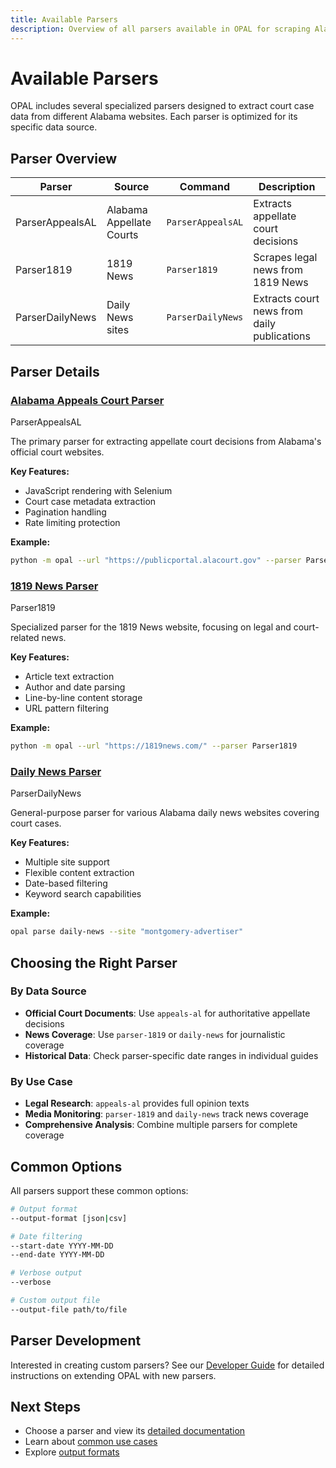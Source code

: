 ```yaml
---
title: Available Parsers
description: Overview of all parsers available in OPAL for scraping Alabama court data
---
```


# Available Parsers

OPAL includes several specialized parsers designed to extract court case data from different Alabama websites. Each parser is optimized for its specific data source.

## Parser Overview

| Parser | Source | Command | Description |
|--------|--------|---------|-------------|
| ParserAppealsAL | Alabama Appellate Courts | `ParserAppealsAL` | Extracts appellate court decisions |
| Parser1819 | 1819 News | `Parser1819` | Scrapes legal news from 1819 News |
| ParserDailyNews | Daily News sites | `ParserDailyNews` | Extracts court news from daily publications |

## Parser Details

### [Alabama Appeals Court Parser](./ParserAppealsAL.md)
<span class="parser-badge">ParserAppealsAL</span>

The primary parser for extracting appellate court decisions from Alabama's official court websites.

**Key Features:**
- JavaScript rendering with Selenium
- Court case metadata extraction
- Pagination handling
- Rate limiting protection

**Example:**
```bash
python -m opal --url "https://publicportal.alacourt.gov" --parser ParserAppealsAL
```

### [1819 News Parser](./Parser1819.md)
<span class="parser-badge">Parser1819</span>

Specialized parser for the 1819 News website, focusing on legal and court-related news.

**Key Features:**
- Article text extraction
- Author and date parsing
- Line-by-line content storage
- URL pattern filtering

**Example:**
```bash
python -m opal --url "https://1819news.com/" --parser Parser1819
```

### [Daily News Parser](./ParserDailyNews.md)
<span class="parser-badge">ParserDailyNews</span>

General-purpose parser for various Alabama daily news websites covering court cases.

**Key Features:**
- Multiple site support
- Flexible content extraction
- Date-based filtering
- Keyword search capabilities

**Example:**
```bash
opal parse daily-news --site "montgomery-advertiser"
```

## Choosing the Right Parser

### By Data Source

- **Official Court Documents**: Use `appeals-al` for authoritative appellate decisions
- **News Coverage**: Use `parser-1819` or `daily-news` for journalistic coverage
- **Historical Data**: Check parser-specific date ranges in individual guides

### By Use Case

- **Legal Research**: `appeals-al` provides full opinion texts
- **Media Monitoring**: `parser-1819` and `daily-news` track news coverage
- **Comprehensive Analysis**: Combine multiple parsers for complete coverage

## Common Options

All parsers support these common options:

```bash
# Output format
--output-format [json|csv]

# Date filtering
--start-date YYYY-MM-DD
--end-date YYYY-MM-DD

# Verbose output
--verbose

# Custom output file
--output-file path/to/file
```

## Parser Development

Interested in creating custom parsers? See our [Developer Guide](../../developer/creating-custom-parsers.md) for detailed instructions on extending OPAL with new parsers.

## Next Steps

- Choose a parser and view its [detailed documentation](./appeals-al.md)
- Learn about [common use cases](../common-use-cases.md)
- Explore [output formats](../output-examples.md)